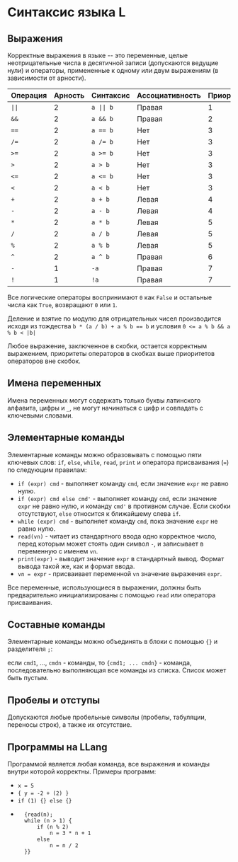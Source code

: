 # Синтаксис языка L

## Выражения

Корректные выражения в языке -- это переменные, целые неотрицательные числа в десятичной записи (допускаются ведущие нули) и операторы, примененные к одному или двум выражениям (в зависимости от арности).

Операция | Арность | Синтаксис | Ассоциативность | Приоритет
---------|---------|-----------|-----------------|----------
 `\|\|`  | 2       | `a \|\| b`| Правая          | 1
 `&&`    | 2       | `a && b`  | Правая          | 2
 `==`    | 2       | `a == b`  | Нет             | 3
 `/=`    | 2       | `a /= b`  | Нет             | 3
 `>=`    | 2       | `a >= b`  | Нет             | 3
 `>`     | 2       | `a > b`   | Нет             | 3
 `<=`    | 2       | `a <= b`  | Нет             | 3
 `<`     | 2       | `a < b`   | Нет             | 3
 `+`     | 2       | `a + b`   | Левая           | 4
 `-`     | 2       | `a - b`   | Левая           | 4
 `*`     | 2       | `a * b`   | Левая           | 5
 `/`     | 2       | `a / b`   | Левая           | 5
 `%`     | 2       | `a % b`   | Левая           | 5
 `^`     | 2       | `a ^ b`   | Правая          | 6
 `-`     | 1       | `-a`      | Правая          | 7
 `!`     | 1       | `!a`      | Правая          | 7

Все логические операторы воспринимают `0` как `False` и остальные числа как `True`, возвращают `0` или `1`.

Деление и взятие по модулю для отрицательных чисел производится исходя из тождества `b * (a / b) + a % b == b` и условия `0 <= a % b && a % b < |b|`

Любое выражение, заключенное в скобки, остается корректным выражением, приоритеты операторов в скобках выше приоритетов операторов вне скобок.
 
 
## Имена переменных

Имена переменных могут содержать только буквы латинского алфавита, цифры и `_`, не могут начинаться с цифр и совпадать с ключевыми словами.

## Элементарные команды

Элементарные команды можно образовывать с помощью пяти ключевых слов: `if`, `else`, `while`, `read`, `print` и оператора присваивания (`=`) по следующим правилам:

- `if (expr) cmd` - выполняет команду `cmd`, если значение `expr` не равно нулю.
- `if (expr) cmd else cmd'` - выполняет команду `cmd`, если значение `expr` не равно нулю, и команду `cmd'` в противном случае. Если скобки отсутствуют, `else` относится к ближайшему слева `if`.
- `while (expr) cmd` - выполняет команду `cmd`, пока значение `expr` не равно нулю.
- `read(vn)` - читает из стандартного ввода одно корректное число, перед которым может стоять один символ `-`, и записывает в переменную с именем `vn`.
- `print(expr)` - выводит значение `expr` в стандартный вывод. Формат вывода такой же, как и формат ввода.
- `vn = expr` - присваивает переменной `vn` значение выражения `expr`.

Все переменные, использующиеся в выражении, должны быть предварительно инициализированы с помощью `read` или оператора присваивания.

## Составные команды

Элементарные команды можно объединять в блоки с помощью `{}` и разделителя `;`:

если `cmd1`, ..., `cmdn` - команды, то `{cmd1; ... cmdn}` - команда, последовательно выполняющая все команды из списка. Список может быть пустым.

## Пробелы и отступы

Допускаются любые пробельные символы (пробелы, табуляции, переносы строк), а также их отсутствие.

## Программы на LLang
Программой является любая команда, все выражения и команды внутри которой корректны. Примеры программ:

* `x = 5`
* `{ y = -2 + (2) }`
* `if (1) {} else {}`
* ``` 
	{read(n);
	while (n > 1) {
		if (n % 2) 
			n = 3 * n + 1
		else
			n = n / 2
	}}
